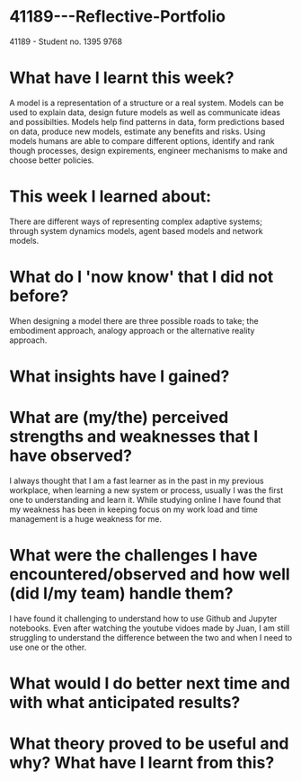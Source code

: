# 41189---Reflective-Portfolio
41189 - Student no. 1395 9768

# What have I learnt this week?

A model is a representation of a structure or a real system. Models can be used to explain data, design future models as well as communicate ideas and possibilties. Models help find patterns in data, form predictions based on data, produce new models, estimate any benefits and risks. Using models humans are able to compare different options, identify and rank though processes, design expirements, engineer mechanisms to make and choose better policies. 

# This week I learned about:
There are different ways of representing complex adaptive systems; through system dynamics models, agent based models and network models. 

# What do I 'now know' that I did not before?
When designing a model there are three possible roads to take; the embodiment approach, analogy approach or the alternative reality approach. 

# What insights have I gained?

# What are (my/the) perceived strengths and weaknesses that I have observed?

I always thought that I am a fast learner as in the past in my previous workplace, when learning a new system or process, usually I was the first one to understanding and learn it. While studying online I have found that my weakness has been in keeping focus on my work load and time management is a huge weakness for me. 

# What were the challenges I have encountered/observed and how well (did I/my team) handle them?
I have found it challenging to understand how to use Github and Jupyter notebooks. Even after watching the youtube vidoes made by Juan, I am still struggling to understand the difference between the two and when I need to use one or the other. 

# What would I do better next time and with what anticipated results?

# What theory proved to be useful and why? What have I learnt from this?

